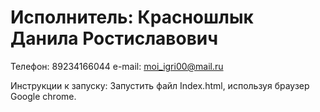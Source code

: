 # Исполнитель: Красношлык Данила Ростиславович
Телефон: 89234166044
e-mail: moi_igri00@mail.ru

Инструкции к запуску:
Запустить файл Index.html, используя браузер Google chrome.
